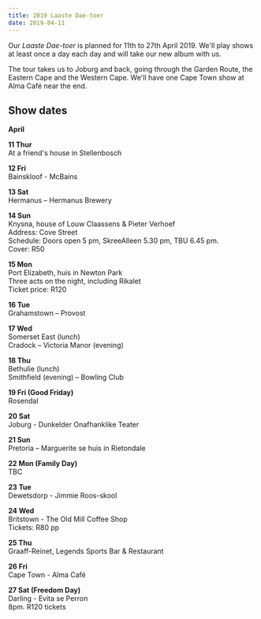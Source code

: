 ```yaml
---
title: 2019 Laaste Dae-toer
date: 2019-04-11
---
```


Our _Laaste Dae-toer_ is planned for 11th to 27th April 2019. We'll play shows at least once a day each day and will take our new album with us.

The tour takes us to Joburg and back, going through the Garden Route, the Eastern Cape and the Western Cape. We'll have one Cape Town show at Alma Café near the end.

## Show dates

**April**

**11 Thur**<br>
At a friend's house in Stellenbosch

**12 Fri**<br>
Bainskloof - McBains

**13 Sat**<br>
Hermanus – Hermanus Brewery

**14 Sun**<br>
Knysna, house of Louw Claassens & Pieter Verhoef<br>
Address: Cove Street<br>
Schedule: Doors open 5 pm, SkreeAlleen 5.30 pm, TBU 6.45 pm.<br>
Cover: R50

**15 Mon**<br>
Port Elizabeth, huis in Newton Park<br>
Three acts on the night, including Rikalet<br>
Ticket price: R120

**16 Tue**<br>
Grahamstown – Provost

**17 Wed**<br>
Somerset East (lunch)<br>
Cradock – Victoria Manor (evening)

**18 Thu**<br>
Bethulie (lunch)<br>
Smithfield (evening) – Bowling Club

**19 Fri (Good Friday)**<br>
Rosendal

**20 Sat**<br>
Joburg - Dunkelder Onafhanklike Teater

**21 Sun**<br>
Pretoria – Marguerite se huis in Rietondale

**22 Mon (Family Day)**<br>
TBC

**23 Tue**<br>
Dewetsdorp - Jimmie Roos-skool<br>

**24 Wed**<br>
Britstown - The Old Mill Coffee Shop<br>
Tickets: R80 pp

**25 Thu**<br>
Graaff-Reinet, Legends Sports Bar & Restaurant

**26 Fri**<br>
Cape Town - Alma Café

**27 Sat (Freedom Day)**<br>
Darling - Evita se Perron<br>
8pm. R120 tickets
